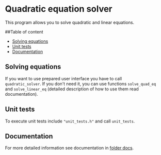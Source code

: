 # Quadratic equation solver

This program allows you to solve quadratic and linear equations. 

##Table of content
* [Solving equations](#solving-equations)
* [Unit tests](#unit-tests)
* [Documentation](#documentation)

## Solving equations

If you want to use prepared user interface you have to call `quadratic_solver`. If you don't need it, you can use functions `solve_quad_eq` and `solve_linear_eq` (detailed description of how to use them read documentation).

## Unit tests

To execute unit tests include `"unit_tests.h"` and call `unit_tests`. 

## Documentation

For more detailed information see documentation in [folder docs](https://github.com/vian96/quadratic_equation_c/tree/main/docs).
    
